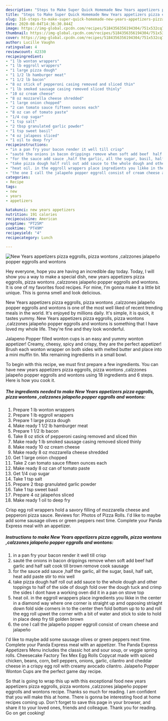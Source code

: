 ```yaml
---
description: "Steps to Make Super Quick Homemade New Years appetizers pizza eggrolls, pizza wontons ,calzzones jalapeño popper eggrolls and wontons"
title: "Steps to Make Super Quick Homemade New Years appetizers pizza eggrolls, pizza wontons ,calzzones jalapeño popper eggrolls and wontons"
slug: 316-steps-to-make-super-quick-homemade-new-years-appetizers-pizza-eggrolls-pizza-wontons-calzzones-jalapeno-popper-eggrolls-and-wontons
date: 2020-08-04T14:36:30.844Z
image: https://img-global.cpcdn.com/recipes/5184356356194304/751x532cq70/new-years-appetizers-pizza-eggrolls-pizza-wontons-calzzones-jalapeno-popper-eggrolls-and-wontons-recipe-main-photo.jpg
thumbnail: https://img-global.cpcdn.com/recipes/5184356356194304/751x532cq70/new-years-appetizers-pizza-eggrolls-pizza-wontons-calzzones-jalapeno-popper-eggrolls-and-wontons-recipe-main-photo.jpg
cover: https://img-global.cpcdn.com/recipes/5184356356194304/751x532cq70/new-years-appetizers-pizza-eggrolls-pizza-wontons-calzzones-jalapeno-popper-eggrolls-and-wontons-recipe-main-photo.jpg
author: Lucille Vaughn
ratingvalue: 4
reviewcount: 42330
recipeingredient:
- "1 lb wonton wrappers"
- "1 lb eggroll wrappers"
- "1 large pizza dough"
- "1 1/2 lb hamburger meat"
- "1 1/2 lb bacon"
- "8 oz stick of pepperoni casing removed and sliced thin"
- "1 lb smoked sausage casing removed sliced thinly"
- "10 oz cream cheese"
- "8 oz mozzarella cheese shredded"
- "1 large onion chopped"
- "2 can tomato sauce fifteen ounces each"
- "8 oz can of tomato paste"
- "1/4 cup sugar"
- "1 tsp salt"
- "2 tbsp granulated garlic powder"
- "1 tsp sweet basil"
- "4 oz jalapeos sliced"
- "1 oil to deep fry"
recipeinstructions:
- "in a pan fry your bacon render it well till crisp"
- "sauté the onions in bacon drippings remove when soft add beef  half garlic and half salt cook till brown remove cook sausage"
- "for the sauce add sauce ,half the garlic, all the sugar, basil, half salt, heat add paste stir to mix well"
- "take pizza dough half roll out add sauce to the whole dough and other toppings to half of the side of dough fold over the dough tuck and crimp the sides I dont have a working oven did it in a pan on stove top"
- "heat oil. in the eggroll wrappers place ingredients you likke in the center in a diamond way where one corner is straight up amd opposing striaght down fold side corners in to the center then fold bottom up to to and roll the egg roll upwet the corner with a bit of water and stick to side to hold in place deep fry till golden brown"
- "the one I call the jalapeño popper eggroll consist of cream cheese and jalapeño"
categories:
- Recipe
tags:
- new
- years
- appetizers

katakunci: new years appetizers 
nutrition: 191 calories
recipecuisine: American
preptime: "PT25M"
cooktime: "PT49M"
recipeyield: "4"
recipecategory: Lunch

---
```



![New Years appetizers pizza eggrolls, pizza wontons ,calzzones jalapeño popper eggrolls and wontons](https://img-global.cpcdn.com/recipes/5184356356194304/751x532cq70/new-years-appetizers-pizza-eggrolls-pizza-wontons-calzzones-jalapeno-popper-eggrolls-and-wontons-recipe-main-photo.jpg)

Hey everyone, hope you are having an incredible day today. Today, I will show you a way to make a special dish, new years appetizers pizza eggrolls, pizza wontons ,calzzones jalapeño popper eggrolls and wontons. It is one of my favorites food recipes. For mine, I'm gonna make it a little bit unique. This is gonna smell and look delicious.

New Years appetizers pizza eggrolls, pizza wontons ,calzzones jalapeño popper eggrolls and wontons is one of the most well liked of recent trending meals in the world. It's enjoyed by millions daily. It's simple, it is quick, it tastes yummy. New Years appetizers pizza eggrolls, pizza wontons ,calzzones jalapeño popper eggrolls and wontons is something that I have loved my whole life. They're fine and they look wonderful.

Jalapeno Popper filled wonton cups is an easy and yummy wonton appetizer! Creamy, cheesy, spicy and crispy, they are the perfect appetizer! Brush each wonton wrapper on both sides with melted butter and place into a mini muffin tin. Mix remaining ingredients in a small bowl.


To begin with this recipe, we must first prepare a few ingredients. You can have new years appetizers pizza eggrolls, pizza wontons ,calzzones jalapeño popper eggrolls and wontons using 18 ingredients and 6 steps. Here is how you cook it.

<!--inarticleads1-->

##### The ingredients needed to make New Years appetizers pizza eggrolls, pizza wontons ,calzzones jalapeño popper eggrolls and wontons:

1. Prepare 1 lb wonton wrappers
1. Prepare 1 lb eggroll wrappers
1. Prepare 1 large pizza dough
1. Make ready 1 1/2 lb hamburger meat
1. Prepare 1 1/2 lb bacon
1. Take 8 oz stick of pepperoni casing removed and sliced thin
1. Make ready 1 lb smoked sausage casing removed sliced thinly
1. Make ready 10 oz cream cheese
1. Make ready 8 oz mozzarella cheese shredded
1. Get 1 large onion chopped
1. Take 2 can tomato sauce fifteen ounces each
1. Make ready 8 oz can of tomato paste
1. Get 1/4 cup sugar
1. Take 1 tsp salt
1. Prepare 2 tbsp granulated garlic powder
1. Take 1 tsp sweet basil
1. Prepare 4 oz jalapeños sliced
1. Make ready 1 oil to deep fry


Crisp egg roll wrappers hold a savory filling of mozzarella cheese and pepperoni pizza sauce. Reviews for: Photos of Pizza Rolls. I&#39;d like to maybe add some sausage olives or green peppers next time. Complete your Panda Express meal with an appetizer. 

<!--inarticleads2-->

##### Instructions to make New Years appetizers pizza eggrolls, pizza wontons ,calzzones jalapeño popper eggrolls and wontons:

1. in a pan fry your bacon render it well till crisp
1. sauté the onions in bacon drippings remove when soft add beef  half garlic and half salt cook till brown remove cook sausage
1. for the sauce add sauce ,half the garlic, all the sugar, basil, half salt, heat add paste stir to mix well
1. take pizza dough half roll out add sauce to the whole dough and other toppings to half of the side of dough fold over the dough tuck and crimp the sides I dont have a working oven did it in a pan on stove top
1. heat oil. in the eggroll wrappers place ingredients you likke in the center in a diamond way where one corner is straight up amd opposing striaght down fold side corners in to the center then fold bottom up to to and roll the egg roll upwet the corner with a bit of water and stick to side to hold in place deep fry till golden brown
1. the one I call the jalapeño popper eggroll consist of cream cheese and jalapeño


I&#39;d like to maybe add some sausage olives or green peppers next time. Complete your Panda Express meal with an appetizer. The Panda Express Appetizers Menu includes the classic hot and sour soup, or veggie spring rolls. Cheesecake Factory Tex Mex Egg Rolls Copycat made with spiced chicken, beans, corn, bell peppers, onions, garlic, cilantro and cheddar cheese in a crispy egg roll with creamy avocado cilantro. Jalapeño Popper Wonton Cups are the perfect game day recipe. 

So that is going to wrap this up with this exceptional food new years appetizers pizza eggrolls, pizza wontons ,calzzones jalapeño popper eggrolls and wontons recipe. Thanks so much for reading. I am confident that you will make this at home. There is gonna be interesting food at home recipes coming up. Don't forget to save this page in your browser, and share it to your loved ones, friends and colleague. Thank you for reading. Go on get cooking!
